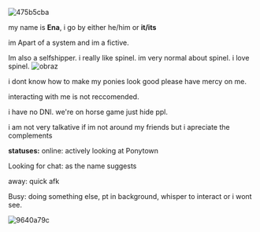 ![475b5cba](https://github.com/user-attachments/assets/855a9c66-7278-4659-92c6-3b9db05cf630)

my name is **Ena**, i go by either he/him or **it/its**

im Apart of a system and im a fictive.

Im also a selfshipper. i really like spinel. im very normal about spinel. i love spinel. 
![obraz](https://github.com/user-attachments/assets/210a8a28-fffc-41a7-a0e9-efc9938be39c)

i dont know how to make my ponies look good please have mercy on me.

interacting with me is not reccomended. 

i have no DNI. we're on horse game just hide ppl.

i am not very talkative if im not around my friends but i apreciate the complements


**statuses:**
online: actively looking at Ponytown

Looking for chat: as the name suggests

away: quick afk

Busy: doing something else, pt in background, whisper to interact or i wont see.
 
![9640a79c](https://github.com/user-attachments/assets/c1011aea-323f-4272-a38e-31fe82455f81)





